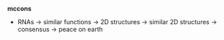 **mccons**
* RNAs -> similar functions -> 2D structures -> similar 2D structures -> consensus -> peace on earth

